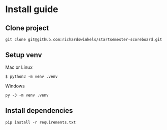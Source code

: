 # Install guide

## Clone project

```git clone git@github.com:richardswinkels/startsemester-scoreboard.git```

## Setup venv

Mac or Linux

```
$ python3 -m venv .venv
```

Windows

```
py -3 -m venv .venv
```


## Install dependencies

```pip install -r requirements.txt```